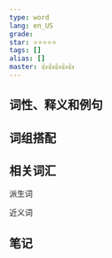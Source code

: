```yaml
---
type: word
lang: en_US
grade: 
star: ⭐️⭐️⭐️⭐️⭐️
tags: []
alias: []
master: 👍👍👍👍👍
---
```


## 词性、释义和例句

## 词组搭配

## 相关词汇

派生词

近义词

## 笔记
